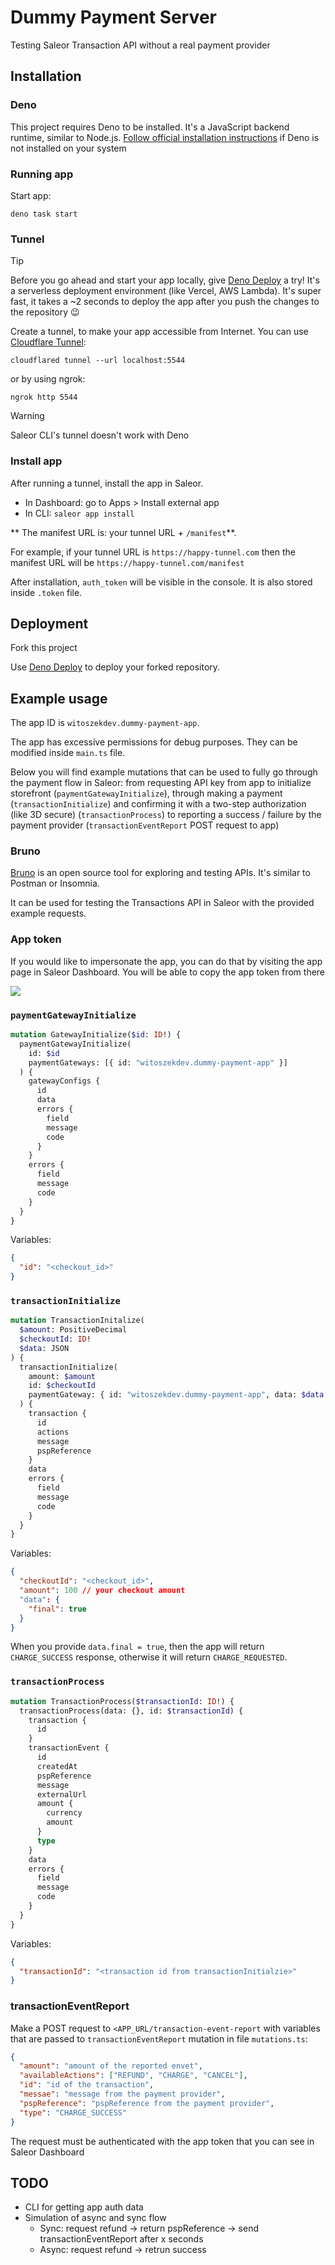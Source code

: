 # Dummy Payment Server

Testing Saleor Transaction API without a real payment provider

## Installation

### Deno

This project requires Deno to be installed. It's a JavaScript backend runtime, similar to Node.js. [Follow official installation instructions](https://deno.land/manual@v1.36.0/getting_started/installation) if Deno is not installed on your system

### Running app

Start app:

```
deno task start
```

### Tunnel

> [!TIP]
> Before you go ahead and start your app locally, give [Deno Deploy](https://deno.com/deploy) a try! It's a serverless deployment environment (like Vercel, AWS Lambda). It's super fast, it takes a ~2 seconds to deploy the app after you push the changes to the repository 😉

Create a tunnel, to make your app accessible from Internet. You can use [Cloudflare Tunnel](https://developers.cloudflare.com/cloudflare-one/connections/connect-networks/install-and-setup/tunnel-guide/local/):

```
cloudflared tunnel --url localhost:5544
```

or by using ngrok:

```
ngrok http 5544
```

> [!WARNING]
> Saleor CLI's tunnel doesn't work with Deno

### Install app

After running a tunnel, install the app in Saleor.

- In Dashboard: go to Apps > Install external app
- In CLI: `saleor app install`

** The manifest URL is: your tunnel URL + `/manifest`**.

For example, if your tunnel URL is `https://happy-tunnel.com` then the manifest URL will be `https://happy-tunnel.com/manifest`

After installation, `auth_token` will be visible in the console. It is also stored inside `.token` file.

## Deployment

Fork this project

Use [Deno Deploy](https://dash.deno.com/projects) to deploy your forked repository.

## Example usage

The app ID is `witoszekdev.dummy-payment-app`.

The app has excessive permissions for debug purposes. They can be modified inside `main.ts` file.

Below you will find example mutations that can be used to fully go through the payment flow in Saleor: from requesting API key from app to initialize storefront (`paymentGatewayInitialize`), through making a payment (`transactionInitialize`) and confirming it with a two-step authorization (like 3D secure) (`transactionProcess`) to reporting a success / failure by the payment provider (`transactionEventReport` POST request to app)

### Bruno

[Bruno](https://docs.usebruno.com/) is an open source tool for exploring and testing APIs. It's similar to Postman or Insomnia.

It can be used for testing the Transactions API in Saleor with the provided example requests.

### App token

If you would like to impersonate the app, you can do that by visiting the app page in Saleor Dashboard. You will be able to copy the app token from there

![](./docs/dashboard.png)

### `paymentGatewayInitialize`

```graphql
mutation GatewayInitialize($id: ID!) {
  paymentGatewayInitialize(
    id: $id
    paymentGateways: [{ id: "witoszekdev.dummy-payment-app" }]
  ) {
    gatewayConfigs {
      id
      data
      errors {
        field
        message
        code
      }
    }
    errors {
      field
      message
      code
    }
  }
}
```

Variables:

```json
{
  "id": "<checkout_id>"
}
```

### `transactionInitialize`

```graphql
mutation TransactionInitalize(
  $amount: PositiveDecimal
  $checkoutId: ID!
  $data: JSON
) {
  transactionInitialize(
    amount: $amount
    id: $checkoutId
    paymentGateway: { id: "witoszekdev.dummy-payment-app", data: $data }
  ) {
    transaction {
      id
      actions
      message
      pspReference
    }
    data
    errors {
      field
      message
      code
    }
  }
}
```

Variables:

```json
{
  "checkoutId": "<checkout_id>",
  "amount": 100 // your checkout amount
  "data": {
    "final": true
  }
}
```

When you provide `data.final = true`, then the app will return `CHARGE_SUCCESS` response, otherwise it will return `CHARGE_REQUESTED`.

### `transactionProcess`

```graphql
mutation TransactionProcess($transactionId: ID!) {
  transactionProcess(data: {}, id: $transactionId) {
    transaction {
      id
    }
    transactionEvent {
      id
      createdAt
      pspReference
      message
      externalUrl
      amount {
        currency
        amount
      }
      type
    }
    data
    errors {
      field
      message
      code
    }
  }
}
```

Variables:

```json
{
  "transactionId": "<transaction id from transactionInitialzie>"
}
```

### transactionEventReport

Make a POST request to `<APP_URL/transaction-event-report` with variables that are passed to `transactionEventReport` mutation in file `mutations.ts`:

```json
{
  "amount": "amount of the reported envet",
  "availableActions": ["REFUND", "CHARGE", "CANCEL"],
  "id": "id of the transaction",
  "messae": "message from the payment provider",
  "pspReference": "pspReference from the payment provider",
  "type": "CHARGE_SUCCESS"
}
```

The request must be authenticated with the app token that you can see in Saleor Dashboard

## TODO

- CLI for getting app auth data
- Simulation of async and sync flow
  - Sync: request refund -> return pspReference -> send transactionEventReport after x seconds
  - Async: request refund -> retrun success
